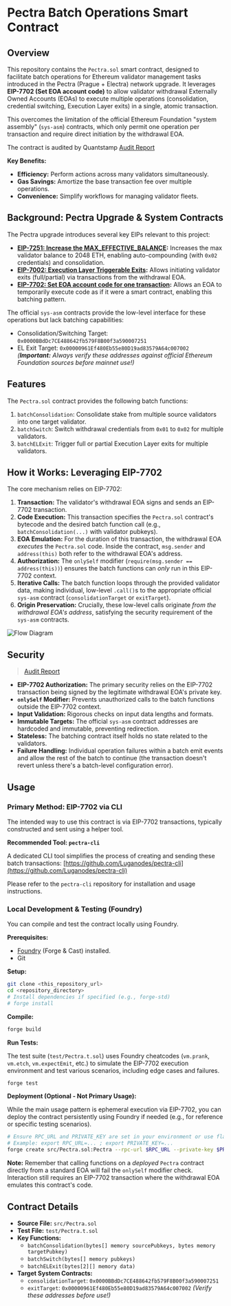 # Pectra Batch Operations Smart Contract

## Overview

This repository contains the `Pectra.sol` smart contract, designed to facilitate batch operations for Ethereum validator management tasks introduced in the Pectra (Prague + Electra) network upgrade. It leverages **EIP-7702 (Set EOA account code)** to allow validator withdrawal Externally Owned Accounts (EOAs) to execute multiple operations (consolidation, credential switching, Execution Layer exits) in a single, atomic transaction.

This overcomes the limitation of the official Ethereum Foundation "system assembly" (`sys-asm`) contracts, which only permit one operation per transaction and require direct initiation by the withdrawal EOA.

The contract is audited by Quantstamp [Audit Report](https://github.com/Luganodes/pectra-audit/blob/main/audits/quantstamp/Audit.pdf)

**Key Benefits:**

* **Efficiency:** Perform actions across many validators simultaneously.
* **Gas Savings:** Amortize the base transaction fee over multiple operations.
* **Convenience:** Simplify workflows for managing validator fleets.

## Background: Pectra Upgrade & System Contracts

The Pectra upgrade introduces several key EIPs relevant to this project:

* **[EIP-7251: Increase the MAX_EFFECTIVE_BALANCE](https://eips.ethereum.org/EIPS/eip-7251):** Increases the max validator balance to 2048 ETH, enabling auto-compounding (with `0x02` credentials) and consolidation.
* **[EIP-7002: Execution Layer Triggerable Exits](https://eips.ethereum.org/EIPS/eip-7002):** Allows initiating validator exits (full/partial) via transactions from the withdrawal EOA.
* **[EIP-7702: Set EOA account code for one transaction](https://eips.ethereum.org/EIPS/eip-7702):** Allows an EOA to temporarily execute code as if it were a smart contract, enabling this batching pattern.

The official `sys-asm` contracts provide the low-level interface for these operations but lack batching capabilities:
* Consolidation/Switching Target: `0x0000BBdDc7CE488642fb579F8B00f3a590007251`
* EL Exit Target: `0x00000961Ef480Eb55e80D19ad83579A64c007002`
    *(**Important:** Always verify these addresses against official Ethereum Foundation sources before mainnet use!)*

## Features

The `Pectra.sol` contract provides the following batch functions:

1.  `batchConsolidation`: Consolidate stake from multiple source validators into one target validator.
2.  `batchSwitch`: Switch withdrawal credentials from `0x01` to `0x02` for multiple validators.
3.  `batchELExit`: Trigger full or partial Execution Layer exits for multiple validators.

## How it Works: Leveraging EIP-7702

The core mechanism relies on EIP-7702:

1.  **Transaction:** The validator's withdrawal EOA signs and sends an EIP-7702 transaction.
2.  **Code Execution:** This transaction specifies the `Pectra.sol` contract's bytecode and the desired batch function call (e.g., `batchConsolidation(...)` with validator pubkeys).
3.  **EOA Emulation:** For the duration of this transaction, the withdrawal EOA *executes* the `Pectra.sol` code. Inside the contract, `msg.sender` and `address(this)` both refer to the withdrawal EOA's address.
4.  **Authorization:** The `onlySelf` modifier (`require(msg.sender == address(this))`) ensures the batch functions can *only* run in this EIP-7702 context.
5.  **Iterative Calls:** The batch function loops through the provided validator data, making individual, low-level `.call()`s to the appropriate official `sys-asm` contract (`consolidationTarget` or `exitTarget`).
6.  **Origin Preservation:** Crucially, these low-level calls originate *from the withdrawal EOA's address*, satisfying the security requirement of the `sys-asm` contracts.

![Flow Diagram](https://i.imgur.com/bLdGa3Q.png)

## Security

> [Audit Report](https://github.com/Luganodes/pectra-audit/blob/main/audits/quantstamp/Audit.pdf)

* **EIP-7702 Authorization:** The primary security relies on the EIP-7702 transaction being signed by the legitimate withdrawal EOA's private key.
* **`onlySelf` Modifier:** Prevents unauthorized calls to the batch functions outside the EIP-7702 context.
* **Input Validation:** Rigorous checks on input data lengths and formats.
* **Immutable Targets:** The official `sys-asm` contract addresses are hardcoded and immutable, preventing redirection.
* **Stateless:** The batching contract itself holds no state related to the validators.
* **Failure Handling:** Individual operation failures within a batch emit events and allow the rest of the batch to continue (the transaction doesn't revert unless there's a batch-level configuration error).

## Usage

### Primary Method: EIP-7702 via CLI

The intended way to use this contract is via EIP-7702 transactions, typically constructed and sent using a helper tool.

**Recommended Tool: `pectra-cli`**

A dedicated CLI tool simplifies the process of creating and sending these batch transactions:
[https://github.com/Luganodes/pectra-cli](https://github.com/Luganodes/pectra-cli)

Please refer to the `pectra-cli` repository for installation and usage instructions.

### Local Development & Testing (Foundry)

You can compile and test the contract locally using Foundry.

**Prerequisites:**

* [Foundry](https://book.getfoundry.sh/getting-started/installation) (Forge & Cast) installed.
* Git

**Setup:**

```bash
git clone <this_repository_url>
cd <repository_directory>
# Install dependencies if specified (e.g., forge-std)
# forge install
```

**Compile:**

```bash
forge build
```

**Run Tests:**

The test suite (`test/Pectra.t.sol`) uses Foundry cheatcodes (`vm.prank`, `vm.etch`, `vm.expectEmit`, etc.) to simulate the EIP-7702 execution environment and test various scenarios, including edge cases and failures.

```bash
forge test
```

**Deployment (Optional - Not Primary Usage):**

While the main usage pattern is ephemeral execution via EIP-7702, you can deploy the contract persistently using Foundry if needed (e.g., for reference or specific testing scenarios).

```bash
# Ensure RPC_URL and PRIVATE_KEY are set in your environment or use flags
# Example: export RPC_URL=... ; export PRIVATE_KEY=...
forge create src/Pectra.sol:Pectra --rpc-url $RPC_URL --private-key $PRIVATE_KEY
```
**Note:** Remember that calling functions on a *deployed* `Pectra` contract directly from a standard EOA will fail the `onlySelf` modifier check. Interaction still requires an EIP-7702 transaction where the withdrawal EOA emulates this contract's code.

## Contract Details

* **Source File:** `src/Pectra.sol`
* **Test File:** `test/Pectra.t.sol`
* **Key Functions:**
    * `batchConsolidation(bytes[] memory sourcePubkeys, bytes memory targetPubkey)`
    * `batchSwitch(bytes[] memory pubkeys)`
    * `batchELExit(bytes[2][] memory data)`
* **Target System Contracts:**
    * `consolidationTarget`: `0x0000BBdDc7CE488642fb579F8B00f3a590007251`
    * `exitTarget`: `0x00000961Ef480Eb55e80D19ad83579A64c007002`
        *(Verify these addresses before use!)*
